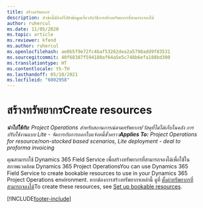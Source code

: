 ```yaml
---
title: สร้างทรัพยากร
description: หัวข้อนี้มีลิงก์ไปยังข้อมูลเกี่ยวกับวิธีการสร้างทรัพยากรที่สามารถจองได้
author: ruhercul
ms.date: 11/05/2020
ms.topic: article
ms.reviewer: kfend
ms.author: ruhercul
ms.openlocfilehash: ae0b5f9e72fc4baf53262dea2a5798add9f83531
ms.sourcegitcommit: 40f68387f594180af64a5e5c748b6efa188bd300
ms.translationtype: HT
ms.contentlocale: th-TH
ms.lasthandoff: 05/10/2021
ms.locfileid: "6002958"
---
```

# <a name="create-resources"></a><span data-ttu-id="86fb6-103">สร้างทรัพยากร</span><span class="sxs-lookup"><span data-stu-id="86fb6-103">Create resources</span></span>

<span data-ttu-id="86fb6-104">_**นำไปใช้กับ:** Project Operations สำหรับสถานการณ์ตามทรัพยากร/วัสดุที่ไม่ได้เก็บในคลัง การปรับใช้งานแบบ Lite - จัดการกับการออกใบแจ้งหนี้ชั่วคราว_</span><span class="sxs-lookup"><span data-stu-id="86fb6-104">_**Applies To:** Project Operations for resource/non-stocked based scenarios, Lite deployment - deal to proforma invoicing_</span></span>

<span data-ttu-id="86fb6-105">คุณสามารถใช้ Dynamics 365 Field Service เพื่อสร้างทรัพยากรที่สามารถจองได้เพื่อใช้ในสภาพแวดล้อม Dynamics 365 Project Operations</span><span class="sxs-lookup"><span data-stu-id="86fb6-105">You can use Dynamics 365 Field Service to create bookable resources to use in your Dynamics 365 Project Operations environment.</span></span> <span data-ttu-id="86fb6-106">หากต้องการสร้างทรัพยากรเหล่านี้ ดูที่ [ตั้งค่าทรัพยากรที่สามารถจองได้](/dynamics365/field-service/set-up-bookable-resources)</span><span class="sxs-lookup"><span data-stu-id="86fb6-106">To create these resources, see [Set up bookable resources](/dynamics365/field-service/set-up-bookable-resources).</span></span>


[!INCLUDE[footer-include](../includes/footer-banner.md)]